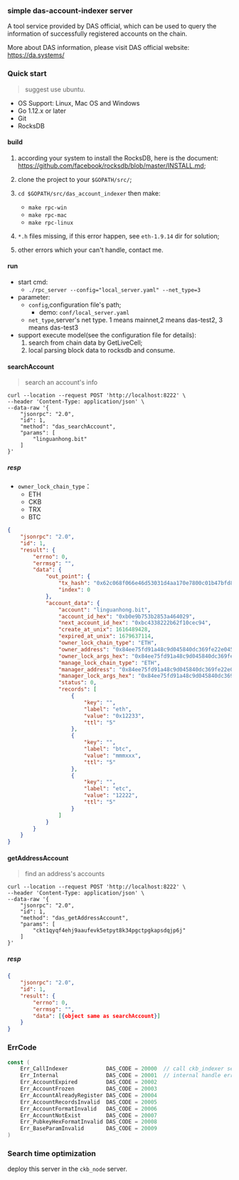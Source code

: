 ### simple das-account-indexer server

A tool service provided by DAS official, which can be used to query the information of successfully registered accounts on the chain.

More about DAS information, please visit DAS official website: <a target="_blank" href="https://da.systems/">https://da.systems/ </a>

### Quick start

> suggest use ubuntu.

* OS Support: Linux, Mac OS and Windows
* Go 1.12.x or later
* Git
* RocksDB

#### build

1. according your system to install the RocksDB, here is the document: https://github.com/facebook/rocksdb/blob/master/INSTALL.md;

2. clone the project to your `$GOPATH/src/`; 

3. `cd $GOPATH/src/das_account_indexer` then make:
    * `make rpc-win`
    * `make rpc-mac`
    * `make rpc-linux`
4. `*.h` files missing, if this error happen, see `eth-1.9.14` dir for solution;
5. other errors which your can't handle, contact me.

#### run
* start cmd:
    * `./rpc_server --config="local_server.yaml" --net_type=3`
* parameter:
    * `config`,configuration file's path;
        * demo: `conf/local_server.yaml`
    * `net_type`,server's net type. 1 means mainnet,2 means das-test2, 3 means das-test3
* support execute model(see the configuration file for details):
    1. search from chain data by GetLiveCell;
    2. local parsing block data to rocksdb and consume.
       

#### searchAccount

> search an account's info

```curl
curl --location --request POST 'http://localhost:8222' \
--header 'Content-Type: application/json' \
--data-raw '{
    "jsonrpc": "2.0",
    "id": 1,
    "method": "das_searchAccount",
    "params": [
        "linguanhong.bit"
    ]
}'
```

##### resp

* `owner_lock_chain_type`：
    * ETH
    * CKB
    * TRX
    * BTC

```json
{
    "jsonrpc": "2.0",
    "id": 1,
    "result": {
        "errno": 0,
        "errmsg": "",
        "data": {
            "out_point": {
                "tx_hash": "0x62c068f066e46d53031d4aa170e7800c01b47bfd8b7f79d9d8095a2cecc23b15",
                "index": 0
            },
            "account_data": {
                "account": "linguanhong.bit",
                "account_id_hex": "0xb0e9b753b2853a464029",
                "next_account_id_hex": "0xbc4338222b62f10cec94",
                "create_at_unix": 1616489428,
                "expired_at_unix": 1679637114,
                "owner_lock_chain_type": "ETH",
                "owner_address": "0x84ee75fd91a48c9d045840dc369fe22e045ff50a",
                "owner_lock_args_hex": "0x84ee75fd91a48c9d045840dc369fe22e045ff50a",
                "manage_lock_chain_type": "ETH",
                "manager_address": "0x84ee75fd91a48c9d045840dc369fe22e045ff50a",
                "manager_lock_args_hex": "0x84ee75fd91a48c9d045840dc369fe22e045ff50a",
                "status": 0,
                "records": [
                    {
                        "key": "",
                        "label": "eth",
                        "value": "0x12233",
                        "ttl": "5"
                    },
                    {
                        "key": "",
                        "label": "btc",
                        "value": "mmmxxx",
                        "ttl": "5"
                    },
                    {
                        "key": "",
                        "label": "etc",
                        "value": "12222",
                        "ttl": "5"
                    }
                ]
            }
        }
    }
}
```

#### getAddressAccount

> find an address's accounts

```curl
curl --location --request POST 'http://localhost:8222' \
--header 'Content-Type: application/json' \
--data-raw '{
    "jsonrpc": "2.0",
    "id": 1,
    "method": "das_getAddressAccount",
    "params": [
        "ckt1qyqf4ehj9aaufevk5etpyt8k34pgctpgkapsdqjp6j"
    ]
}'
```

##### resp

```json
{
    "jsonrpc": "2.0",
    "id": 1,
    "result": {
        "errno": 0,
        "errmsg": "",
        "data": [{object same as searchAccount}]
    }
}
```

### ErrCode

```go
const (
	Err_CallIndexer            DAS_CODE = 20000  // call ckb_indexer server error
	Err_Internal               DAS_CODE = 20001  // internal handle error
	Err_AccountExpired         DAS_CODE = 20002  
	Err_AccountFrozen          DAS_CODE = 20003
	Err_AccountAlreadyRegister DAS_CODE = 20004
	Err_AccountRecordsInvalid  DAS_CODE = 20005
	Err_AccountFormatInvalid   DAS_CODE = 20006
	Err_AccountNotExist        DAS_CODE = 20007
	Err_PubkeyHexFormatInvalid DAS_CODE = 20008
	Err_BaseParamInvalid       DAS_CODE = 20009
)
```

### Search time optimization

deploy this server in the `ckb_node` server.    
